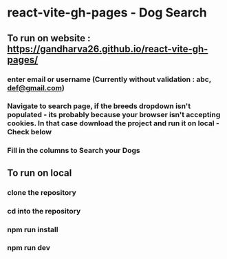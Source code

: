 # react-vite-gh-pages - Dog Search

## To run on website : https://gandharva26.github.io/react-vite-gh-pages/
### enter email or username (Currently without validation : abc, def@gmail.com)
### Navigate to search page, if the breeds dropdown isn't populated - its probably because your browser isn't accepting cookies. In that case download the project and run it on local - Check below
### Fill in the columns to Search your Dogs



## To run on local
### clone the repository
### cd into the repository
### npm run install
### npm run dev
